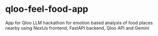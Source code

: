 # qloo-feel-food-app
App for Qloo LLM hackathon for emotion based analysis of food places nearby using NextJs frontend, FastAPI backend, Qloo API and Gemini

